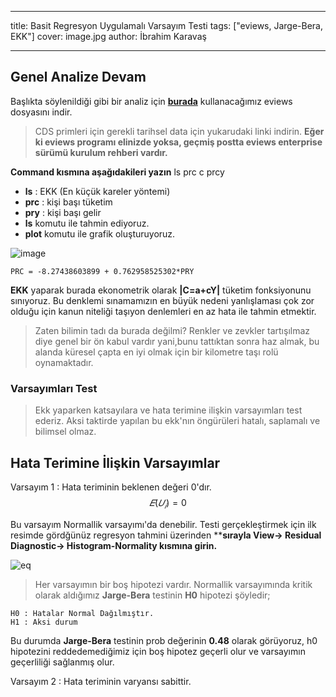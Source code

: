 ﻿---

title: Basit Regresyon Uygulamalı Varsayım Testi
tags: ["eviews, Jarge-Bera, EKK"]
cover: image.jpg
author: İbrahim Karavaş

---

## Genel Analize Devam

Başlıkta söylenildiği gibi bir analiz için [**burada**](https://iuedu-my.sharepoint.com/:f:/g/personal/ikaravas_ogr_iu_edu_tr/EknRAqmsuc1Mu3U07ztAp60Be-Mowmup14pXbTAKuagtDQ?e=RPck1U) kullanacağımız eviews dosyasını indir.

> CDS primleri için gerekli tarihsel data için yukarudaki linki indirin. **Eğer ki eviews programı elinizde yoksa, geçmiş postta eviews enterprise sürümü kurulum rehberi vardır.**

**Command kısmına aşağıdakileri yazın**
     ls prc c prcy

- **ls** : EKK (En küçük kareler yöntemi)
- **prc** : kişi başı tüketim
- **pry** : kişi başı gelir
- **ls** komutu ile tahmin ediyoruz.
- **plot** komutu ile grafik oluşturuyoruz.

![image](eq1.jpg)

    PRC = -8.27438603899 + 0.762958525302*PRY
**EKK** yaparak burada ekonometrik olarak **|C=a+cY|** tüketim fonksiyonunu sınıyoruz. Bu denklemi sınamamızın en büyük nedeni yanlışlaması çok zor olduğu için kanun niteliği taşıyon denlemleri en az hata ile tahmin etmektir.

>Zaten bilimin tadı da burada değilmi? Renkler ve zevkler tartışılmaz diye genel bir ön kabul vardır yani,bunu tattıktan sonra haz almak, bu alanda küresel çapta en iyi olmak için bir kilometre taşı rolü oynamaktadır.

### Varsayımları Test
> Ekk yaparken katsayılara ve hata terimine ilişkin varsayımları test ederiz. Aksi taktirde yapılan bu ekk'nın öngürüleri hatalı, saplamalı ve bilimsel olmaz.

## Hata Terimine İlişkin Varsayımlar

Varsayım 1 : Hata teriminin beklenen değeri 0'dır.
$$
  𝐸(𝑈_𝑖 )=0
  $$

Bu varsayım Normallik varsayımı'da denebilir. Testi gerçekleştirmek için ilk resimde gördğünüz regresyon tahmini üzerinden ****sırayla View-> Residual Diagnostic-> Histogram-Normality kısmına girin.**

![eq](image2.jpg)

> Her varsayımın bir boş hipotezi vardır. Normallik varsayımında kritik olarak aldığımız **Jarge-Bera** testinin **H0** hipotezi şöyledir;

    H0 : Hatalar Normal Dağılmıştır.
    H1 : Aksi durum
Bu durumda **Jarge-Bera** testinin prob değerinin **0.48** olarak görüyoruz, h0 hipotezini reddedemediğimiz için boş hipotez geçerli olur ve varsayımın geçerliliği sağlanmış olur.

Varsayım 2 : Hata teriminin varyansı sabittir.